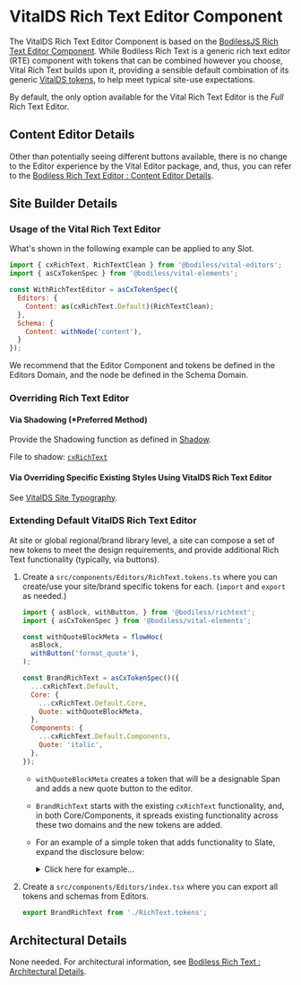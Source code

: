 # VitalDS Rich Text Editor Component

The VitalDS Rich Text Editor Component is based on the [BodilessJS Rich Text Editor
Component](/Components/Editors/RichText). While Bodiless Rich Text is a generic rich text editor
(RTE) component with tokens that can be combined however you choose, Vital Rich Text builds upon it,
providing a sensible default combination of its generic [VitalDS tokens](../CX_Elements/), to help
meet typical site-use expectations.

By default, the only option available for the Vital Rich Text Editor is the _Full_ Rich Text Editor.

## Content Editor Details

Other than potentially seeing different buttons available, there is no change to the Editor
experience by the Vital Editor package, and, thus, you can refer to the [Bodiless Rich Text Editor :
Content Editor Details](/Components/Editors/RichText#content-editor-details).

## Site Builder Details

### Usage of the Vital Rich Text Editor

What's shown in the following example can be applied to any Slot.

```js
import { cxRichText, RichTextClean } from '@bodiless/vital-editors';
import { asCxTokenSpec } from '@bodiless/vital-elements';

const WithRichTextEditor = asCxTokenSpec({
  Editors: {
    Content: as(cxRichText.Default)(RichTextClean);
  },
  Schema: {
    Content: withNode('content'),
  }
});
```

We recommend that the Editor Component and tokens be defined in the Editors Domain, and the node be
defined in the Schema Domain.

### Overriding Rich Text Editor

#### Via Shadowing (*Preferred Method)

Provide the Shadowing function as defined in [Shadow](../CX_Elements/CX_Shadow).

File to shadow:
[`cxRichText`](https://github.com/johnsonandjohnson/Bodiless-JS/blob/main/packages/vital-editors/src/components/RichText/tokens/cxRichText.ts)

#### Via Overriding Specific Existing Styles Using VitalDS Rich Text Editor

See [VitalDS Site Typography](../CX_Elements/CX_SiteTypography).

### Extending Default VitalDS Rich Text Editor

At site or global regional/brand library level, a site can compose a set of new tokens to meet the
design requirements, and provide additional Rich Text functionality (typically, via buttons).

01. Create a `src/components/Editors/RichText.tokens.ts` where you can create/use your site/brand
    specific tokens for each. (`import` and `export` as needed.)

    ```js
    import { asBlock, withButton, } from '@bodiless/richtext';
    import { asCxTokenSpec } from '@bodiless/vital-elements';

    const withQuoteBlockMeta = flowHoc(
      asBlock,
      withButton('format_quote'),
    );

    const BrandRichText = asCxTokenSpec()({
      ...cxRichText.Default,
      Core: {
        ...cxRichText.Default.Core,
        Quote: withQuoteBlockMeta,
      },
      Components: {
        ...cxRichText.Default.Components,
        Quote: 'italic',
      },
    });
    ```

    - `withQuoteBlockMeta` creates a token that will be a designable Span and adds a new quote
      button to the editor.
    - `BrandRichText` starts with the existing `cxRichText` functionality, and, in both
      Core/Components, it spreads existing functionality across these two domains and the new tokens
      are added.
    - For an example of a simple token that adds functionality to Slate, expand the disclosure
      below:

      <details>
        <summary>Click here for example...</summary>

        ```js
        import { asBlock, withButton, } from '@bodiless/richtext';
        import { asTokenSpec, Blockquote, replaceWith, flowHoc } from '@bodiless/fclasses';

        const withQuoteBlockMeta = flowHoc(
          asBlock,
          withButton('format_quote'),
        );

        //...

        const EditorWithBlockQuote = asTokenSpec()({
          ...cxDefault,
          Core: {
            ...cxDefault.Core,
            // `asBlockQuote` is an example token you would import from your site's
            // `/src/components/Elements.token.ts` file.
            // E.g., `const asBlockQuote = addClasses('block mx-4');`
            BlockQuote: flowHoc(replaceWith(Blockquote), asBlockQuote, withQuoteBlockMeta),
          }
        });
        ```

      </details>

01. Create a `src/components/Editors/index.tsx`  where you can export all tokens and schemas from
    Editors.

    ```js
    export BrandRichText from './RichText.tokens';
    ```

## Architectural Details

None needed. For architectural information, see [Bodiless Rich Text : Architectural
Details](/Components/Editors/RichText#architectural-details).
